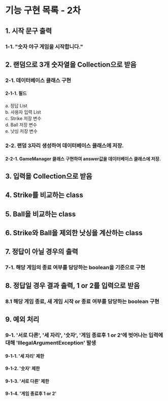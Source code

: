 # 기능 구현 목록 - 2차
## 1. 시작 문구 출력
### 1-1. "숫자 야구 게임을 시작합니다."
## 2. 랜덤으로 3개 숫자열을 Collection으로 받음
### 2-1. 데이터베이스 클래스 구현
#### 2-1-1. 필드
a. 정답 List
<br>b. 사용자 입력 List
<br>c. Strike 저장 변수
<br>d. Ball 저장 변수
<br>e. 낫싱 저장 변수
### 2-2. 랜덤 3자리 생성하여 데이터베이스 클래스에 저장.
#### 2-2-1. GameManager 클래스 구현하여 answer값을 데이터베이스 클래스에 저장.
## 3. 입력을 Collection으로 받음
## 4. Strike를 비교하는 class
## 5. Ball을 비교하는 class
## 6. Strike와 Ball을 제외한 낫싱을 계산하는 class
## 7. 정답이 아닐 경우의 출력
### 7-1. 해당 게임의 종료 여부를 담당하는 boolean을 기준으로 구현
## 8. 정답일 경우 결과 출력, 1 or 2를 입력으로 받음
### 8.1 해당 게임 종료, 새 게임 시작 or 종료 여부를 담당하는 boolean 구현
## 9. 예외 처리
### 9-1. '서로 다른', '세 자리', '숫자', '게임 종료후 1 or 2'에 벗어나는 입력에 대해 'IllegalArgumentException' 발생
#### 9-1-1. '세 자리' 제한
#### 9-1-2. '숫자' 제한
#### 9-1-3. '서로 다른' 제한
#### 9-1-4. '게임 종료후 1 or 2'
